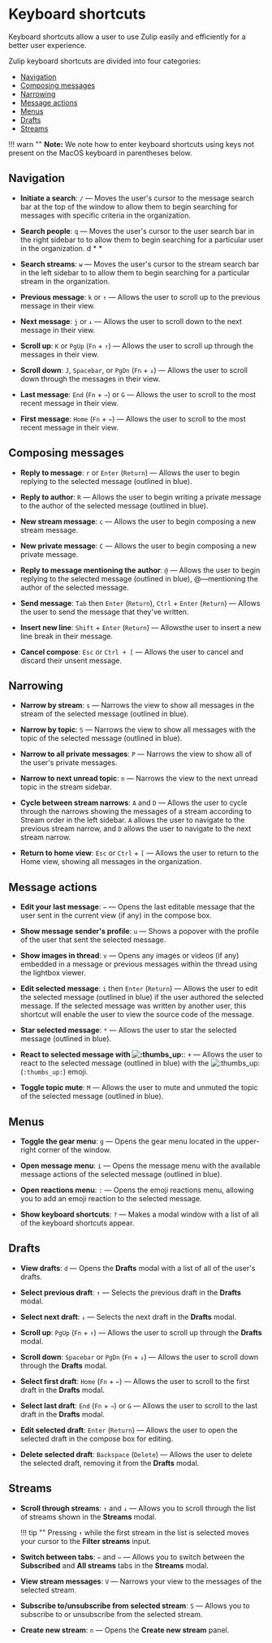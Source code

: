 # Keyboard shortcuts

Keyboard shortcuts allow a user to use Zulip easily and efficiently
for a better user experience.

Zulip keyboard shortcuts are divided into four categories:

* [Navigation](#navigation)
* [Composing messages](#composing-messages)
* [Narrowing](#narrowing)
* [Message actions](#message-actions)
* [Menus](#menus)
* [Drafts](#drafts)
* [Streams](#streams)

!!! warn ""
    **Note:** We note how to enter keyboard shortcuts using keys not
    present on the MacOS keyboard in parentheses below.

## Navigation

* **Initiate a search**: `/` — Moves the user's cursor to the message search
bar at the top of the window to allow them to begin searching for messages with
specific criteria in the organization.

* **Search people**: `q` — Moves the user's cursor to the user search bar in
the right sidebar to to allow them to begin searching for a particular user in
the organization. d * *

* **Search streams**: `w` — Moves the user's cursor to the
stream search bar in the left sidebar to to allow them to begin searching for a
particular stream in the organization.

* **Previous message**: `k` or `↑` — Allows the user to scroll up to the
previous message in their view.

* **Next message**: `j` or `↓` — Allows the user to scroll down to the next
message in their view.

* **Scroll up**: `K` or `PgUp` (`Fn` + `↑`) — Allows the user to scroll up
through the messages in their view.

* **Scroll down**: `J`, `Spacebar`, or `PgDn` (`Fn` + `↓`) — Allows the user to
scroll down through the messages in their view.

* **Last message**: `End` (`Fn` + `⇾`) or `G` — Allows the user to scroll to
the most recent message in their view.

* **First message**: `Home` (`Fn` + `⇽`) — Allows the user to scroll to the
most recent message in their view.

## Composing messages

* **Reply to message**: `r` or `Enter` (`Return`) — Allows the user to begin
replying to the selected message (outlined in blue).

* **Reply to author**: `R` — Allows the user to begin writing a private message
to the author of the selected message (outlined in blue).

* **New stream message**: `c` — Allows the user to begin composing a new stream
message.

* **New private message**: `C` — Allows the user to begin composing a new
private message.

* **Reply to message mentioning the author**: `@` — Allows the user to begin
replying to the selected message (outlined in blue), @—mentioning the author of
the selected message.

* **Send message**: `Tab` then `Enter` (`Return`), `Ctrl` + `Enter` (`Return`) —
Allows the user to send the message that they've written.

* **Insert new line**: `Shift` + `Enter` (`Return`) — Allowsthe user to insert
a new line break in their message.

* **Cancel compose**: `Esc` or `Ctrl + [` — Allows the user to cancel and
discard their unsent message.

## Narrowing

* **Narrow by stream**: `s` — Narrows the view to show all messages in the
stream of the selected message (outlined in blue).

* **Narrow by topic**: `S` — Narrows the view to show all messages with the
topic of the selected message (outlined in blue).

* **Narrow to all private messages**: `P` — Narrows the view to show all of the
user's private messages.

* **Narrow to next unread topic**: `n` — Narrows the view to the next unread
topic in the stream sidebar.

* **Cycle between stream narrows**: `A` and `D` — Allows the user to cycle
through the narrows showing the messages of a stream according to Stream order
in the left sidebar. `A` allows the user to navigate to the previous stream
narrow, and `D` allows the user to navigate to the next stream narrow.

* **Return to home view**: `Esc` or `Ctrl` + `[` — Allows the user to return to
the Home view, showing all messages in the organization.

## Message actions

* **Edit your last message**: `⇽` — Opens the last editable message that the
user sent in the current view (if any) in the compose box.

* **Show message sender's profile**: `u` — Shows a popover with the profile of
the user that sent the selected message.

* **Show images in thread**: `v` — Opens any images or videos (if any) embedded
in a message or previous messages within the thread using the lightbox viewer.

* **Edit selected message**: `i` then `Enter` (`Return`) — Allows the user to
edit the selected message (outlined in blue) if the user authored the selected
message. If the selected message was written by another user, this shortcut will
enable the user to view the source code of the message.

* **Star selected message**: `*` — Allows the user to star the selected message
(outlined in blue).

* **React to selected message with <img alt=":thumbs_up:" class="emoji"
src="/static/generated/emoji/images/emoji/unicode/1f44d.png"
title=":thumbs_up:"/>**: ` + ` — Allows the user to react to the selected
message (outlined in blue) with the <img alt=":thumbs_up:" class="emoji"
src="/static/generated/emoji/images/emoji/unicode/1f44d.png"
title=":thumbs_up:"/> (`:thumbs_up:`) emoji.

* **Toggle topic mute**: `M` — Allows the user to mute and unmuted the topic of
the selected message (outlined in blue).

## Menus

* **Toggle the gear menu**: `g` — Opens the gear menu located in the
upper-right corner of the window.

* **Open message menu**: `i` — Opens the message menu with the available
message actions of the selected message (outlined in blue).

* **Open reactions menu**: `:` — Opens the emoji reactions menu, allowing you
to add an emoji reaction to the selected message.

* **Show keyboard shortcuts**: `?` — Makes a modal window with a list of all of
the keyboard shortcuts appear.

## Drafts

* **View drafts**: `d` — Opens the **Drafts** modal with a list
of all of the user's drafts.

* **Select previous draft**: `↑` — Selects the previous draft in the **Drafts**
modal.

* **Select next draft**: `↓` — Selects the next draft in the **Drafts** modal.

* **Scroll up**: `PgUp` (`Fn` + `↑`) — Allows the user to scroll up through the
**Drafts** modal.

* **Scroll down**: `Spacebar` or `PgDn` (`Fn` + `↓`) — Allows the user to scroll
down through the **Drafts** modal.

* **Select first draft**: `Home` (`Fn` + `⇽`) — Allows the user to scroll to the
first draft in the **Drafts** modal.

* **Select last draft**: `End` (`Fn` + `⇾`) or `G` — Allows the user to scroll
to the last draft in the **Drafts** modal.

* **Edit selected draft**: `Enter` (`Return`) — Allows the user to open the
selected draft in the compose box for editing.

* **Delete selected draft**: `Backspace` (`Delete`) — Allows the user to delete
the selected draft, removing it from the **Drafts** modal.

## Streams

* **Scroll through streams**: `↑` and `↓` — Allows you to scroll through the
list of streams shown in the **Streams** modal.

    !!! tip ""
        Pressing `↑` while the first stream in the list is selected moves
        your cursor to the **Filter streams** input.

* **Switch between tabs**: `⇽` and `⇾` — Allows you to switch between the
**Subscribed** and **All streams** tabs in the **Streams** modal.

* **View stream messages**: `V` — Narrows your view to the messages of the
selected stream.

* **Subscribe to/unsubscribe from selected stream**: `S` — Allows you to
subscribe to or unsubscribe from the selected stream.

* **Create new stream**: `n` — Opens the **Create new stream**
panel.
